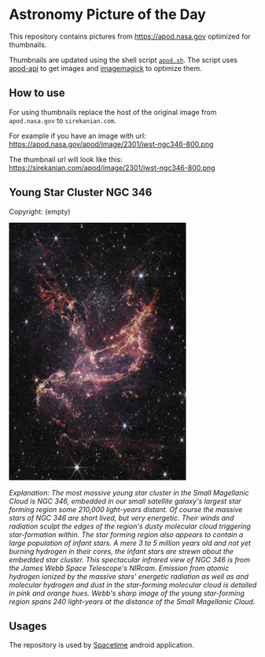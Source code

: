 # Astronomy Picture of the Day

This repository contains pictures from https://apod.nasa.gov optimized for thumbnails.

Thumbnails are updated using the shell script [`apod.sh`](apod.sh). The script
uses [apod-api](https://github.com/nasa/apod-api) to get images and [imagemagick](https://imagemagick.org) to
optimize them.

## How to use

For using thumbnails replace the host of the original image from `apod.nasa.gov` to `sirekanian.com`.

For example if you have an image with url:<br>
https://apod.nasa.gov/apod/image/2301/jwst-ngc346-800.png

The thumbnail url will look like this:<br>
https://sirekanian.com/apod/image/2301/jwst-ngc346-800.png

## Young Star Cluster NGC 346

Copyright: (empty)

[![the picture of the day][1]][2]

_Explanation: The most massive young star cluster in the Small Magellanic Cloud is NGC 346, embedded in our small satellite galaxy's largest star forming region some 210,000 light-years distant. Of course the massive stars of NGC 346 are short lived, but very energetic.  Their winds and radiation sculpt the edges of the region's dusty molecular cloud triggering star-formation within. The star forming region also appears to contain a large population of infant stars. A mere 3 to 5 million years old and not yet burning hydrogen in their cores, the infant stars are strewn about the embedded star cluster. This spectacular infrared view of NGC 346 is from the James Webb Space Telescope's NIRcam. Emission from atomic hydrogen ionized by the massive stars' energetic radiation as well as and molecular hydrogen and dust in the star-forming molecular cloud is detailed in pink and orange hues. Webb's sharp image of the young star-forming region spans 240 light-years at the distance of the Small Magellanic Cloud._

## Usages

The repository is used by [Spacetime][3] android application.

[1]: image/2301/jwst-ngc346-800.png

[2]: https://apod.nasa.gov/apod/image/2301/jwst-ngc346-800.png

[3]: https://github.com/sirekanian/spacetime
